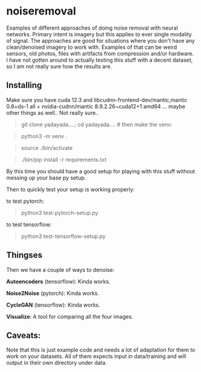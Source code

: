# noiseremoval
Examples of different approaches of doing noise removal with neural networks. Primary intent is imagery but this applies to ever single modality of signal. 
The approaches are good for situations where you don't have any clean/denoised imagery to work with. Examples of that can be weird sensors, old photos, files with artifacts from compression and/or hardware. I have not gotten around to actually testing this stuff with a decent dataset, so I am not really sure how the results are. 

## Installing
Make sure you have cuda 12.3 and libcudnn-frontend-dev/mantic,mantic 0.8+ds-1 all + nvidia-cudnn/mantic 8.9.2.26~cuda12+1 amd64 ... maybe other things as well.. Not really sure..


> git clone yadayada....; cd yadayada.... # then make the venv:

> python3 -m venv .

> source ./bin/activate

> ./bin/pip install -r requirements.txt



By this time you should have a good setup for playing with this stuff without messing up your base py setup.


Then to quickly test your setup is working properly:

to test pytorch:
> python3 test-pytorch-setup.py

to test tensorflow:
> python3 test-tensorflow-setup.py


## Thingses
Then we have a couple of ways to denoise:


**Autoencoders** (tensorflow): Kinda works.


**Noise2Noise** (pytorch): Kinda works.


**CycleGAN** (tensorflow): Kinda works.


**Visualize**: A tool for comparing all the four images.

## Caveats:
Note that this is just example code and needs a lot of adaptation for them to work on your datasets.
All of them expects input in data/training and will output in their own directory under data. 


